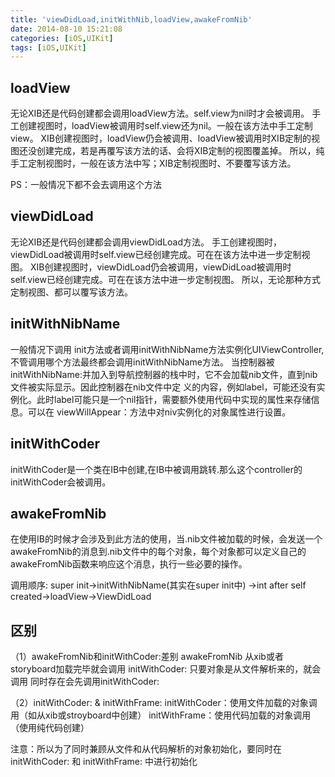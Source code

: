 ```yaml
---
title: 'viewDidLoad,initWithNib,loadView,awakeFromNib'
date: 2014-08-10 15:21:08
categories: [iOS,UIKit]
tags: [iOS,UIKit]
---
```


## loadView

无论XIB还是代码创建都会调用loadView方法。self.view为nil时才会被调用。
手工创建视图时，loadView被调用时self.view还为nil。一般在该方法中手工定制view。
XIB创建视图时，loadView仍会被调用、loadView被调用时XIB定制的视图还没创建完成，若是再覆写该方法的话、会将XIB定制的视图覆盖掉。
所以，纯手工定制视图时，一般在该方法中写；XIB定制视图时、不要覆写该方法。 

PS：一般情况下都不会去调用这个方法

## viewDidLoad

无论XIB还是代码创建都会调用viewDidLoad方法。
手工创建视图时，viewDidLoad被调用时self.view已经创建完成。可在在该方法中进一步定制视图。
XIB创建视图时，viewDidLoad仍会被调用，viewDidLoad被调用时self.view已经创建完成。可在在该方法中进一步定制视图。
所以，无论那种方式定制视图、都可以覆写该方法。

## initWithNibName

一般情况下调用 init方法或者调用initWithNibName方法实例化UIViewController, 不管调用哪个方法最终都会调用initWithNibName方法。
        当控制器被initWithNibName:并加入到导航控制器的栈中时，它不会加载nib文件，直到nib文件被实际显示。因此控制器在nib文件中定 义的内容，例如label，可能还没有实例化。此时label可能只是一个nil指针，需要额外使用代码中实现的属性来存储信息。可以在 viewWillAppear：方法中对niv实例化的对象属性进行设置。

## initWithCoder

initWithCoder是一个类在IB中创建,在IB中被调用跳转.那么这个controller的initWithCoder会被调用。

## awakeFromNib
在使用IB的时候才会涉及到此方法的使用，当.nib文件被加载的时候，会发送一个awakeFromNib的消息到.nib文件中的每个对象，每个对象都可以定义自己的awakeFromNib函数来响应这个消息，执行一些必要的操作。

调用顺序: super init->initWithNibName(其实在super init中) ->int after self created->loadView->ViewDidLoad

## 区别

（1）awakeFromNib和initWithCoder:差别
awakeFromNib 从xib或者storyboard加载完毕就会调用
initWithCoder: 只要对象是从文件解析来的，就会调用
同时存在会先调用initWithCoder:

（2）initWithCoder: & initWithFrame:
initWithCoder：使用文件加载的对象调用（如从xib或stroyboard中创建）
initWithFrame：使用代码加载的对象调用（使用纯代码创建）

注意：所以为了同时兼顾从文件和从代码解析的对象初始化，要同时在initWithCoder: 和 initWithFrame: 中进行初始化
